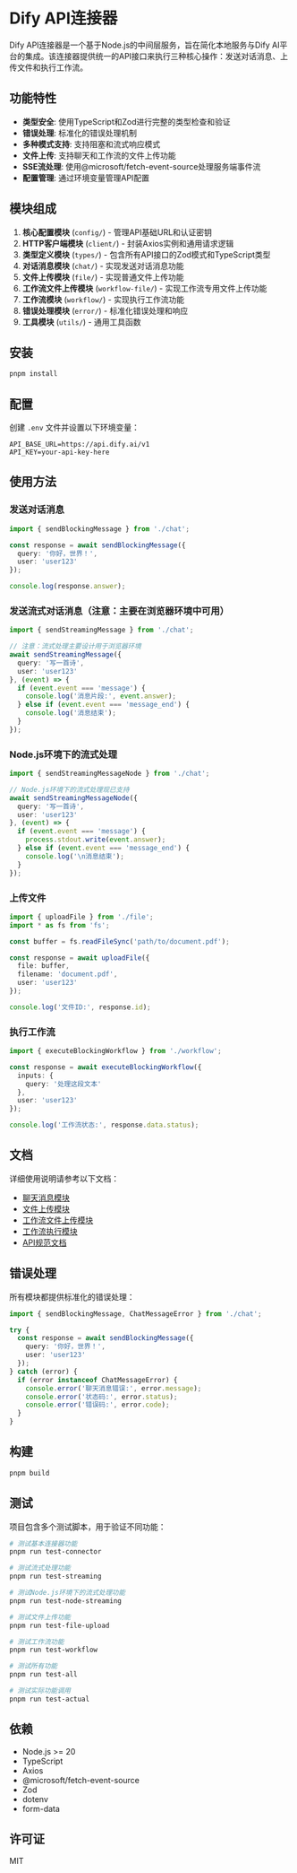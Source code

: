 # Dify API连接器

Dify API连接器是一个基于Node.js的中间层服务，旨在简化本地服务与Dify AI平台的集成。该连接器提供统一的API接口来执行三种核心操作：发送对话消息、上传文件和执行工作流。

## 功能特性

- **类型安全**: 使用TypeScript和Zod进行完整的类型检查和验证
- **错误处理**: 标准化的错误处理机制
- **多种模式支持**: 支持阻塞和流式响应模式
- **文件上传**: 支持聊天和工作流的文件上传功能
- **SSE流处理**: 使用@microsoft/fetch-event-source处理服务端事件流
- **配置管理**: 通过环境变量管理API配置

## 模块组成

1. **核心配置模块** (`config/`) - 管理API基础URL和认证密钥
2. **HTTP客户端模块** (`client/`) - 封装Axios实例和通用请求逻辑
3. **类型定义模块** (`types/`) - 包含所有API接口的Zod模式和TypeScript类型
4. **对话消息模块** (`chat/`) - 实现发送对话消息功能
5. **文件上传模块** (`file/`) - 实现普通文件上传功能
6. **工作流文件上传模块** (`workflow-file/`) - 实现工作流专用文件上传功能
7. **工作流模块** (`workflow/`) - 实现执行工作流功能
8. **错误处理模块** (`error/`) - 标准化错误处理和响应
9. **工具模块** (`utils/`) - 通用工具函数

## 安装

```bash
pnpm install
```

## 配置

创建 `.env` 文件并设置以下环境变量：

```env
API_BASE_URL=https://api.dify.ai/v1
API_KEY=your-api-key-here
```

## 使用方法

### 发送对话消息

```typescript
import { sendBlockingMessage } from './chat';

const response = await sendBlockingMessage({
  query: '你好，世界！',
  user: 'user123'
});

console.log(response.answer);
```

### 发送流式对话消息（注意：主要在浏览器环境中可用）

```typescript
import { sendStreamingMessage } from './chat';

// 注意：流式处理主要设计用于浏览器环境
await sendStreamingMessage({
  query: '写一首诗',
  user: 'user123'
}, (event) => {
  if (event.event === 'message') {
    console.log('消息片段:', event.answer);
  } else if (event.event === 'message_end') {
    console.log('消息结束');
  }
});
```

### Node.js环境下的流式处理

```typescript
import { sendStreamingMessageNode } from './chat';

// Node.js环境下的流式处理现已支持
await sendStreamingMessageNode({
  query: '写一首诗',
  user: 'user123'
}, (event) => {
  if (event.event === 'message') {
    process.stdout.write(event.answer);
  } else if (event.event === 'message_end') {
    console.log('\n消息结束');
  }
});
```

### 上传文件

```typescript
import { uploadFile } from './file';
import * as fs from 'fs';

const buffer = fs.readFileSync('path/to/document.pdf');

const response = await uploadFile({
  file: buffer,
  filename: 'document.pdf',
  user: 'user123'
});

console.log('文件ID:', response.id);
```

### 执行工作流

```typescript
import { executeBlockingWorkflow } from './workflow';

const response = await executeBlockingWorkflow({
  inputs: {
    query: '处理这段文本'
  },
  user: 'user123'
});

console.log('工作流状态:', response.data.status);
```

## 文档

详细使用说明请参考以下文档：

- [聊天消息模块](./src/chat/README.md)
- [文件上传模块](./src/file/README.md)
- [工作流文件上传模块](./src/workflow-file/README.md)
- [工作流执行模块](./src/workflow/README.md)
- [API规范文档](./docs/)

## 错误处理

所有模块都提供标准化的错误处理：

```typescript
import { sendBlockingMessage, ChatMessageError } from './chat';

try {
  const response = await sendBlockingMessage({
    query: '你好，世界！',
    user: 'user123'
  });
} catch (error) {
  if (error instanceof ChatMessageError) {
    console.error('聊天消息错误:', error.message);
    console.error('状态码:', error.status);
    console.error('错误码:', error.code);
  }
}
```

## 构建

```bash
pnpm build
```

## 测试

项目包含多个测试脚本，用于验证不同功能：

```bash
# 测试基本连接器功能
pnpm run test-connector

# 测试流式处理功能
pnpm run test-streaming

# 测试Node.js环境下的流式处理功能
pnpm run test-node-streaming

# 测试文件上传功能
pnpm run test-file-upload

# 测试工作流功能
pnpm run test-workflow

# 测试所有功能
pnpm run test-all

# 测试实际功能调用
pnpm run test-actual
```

## 依赖

- Node.js >= 20
- TypeScript
- Axios
- @microsoft/fetch-event-source
- Zod
- dotenv
- form-data

## 许可证

MIT